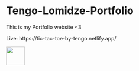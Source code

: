 # Tengo-Lomidze-Portfolio
This is my Portfolio website &lt;3
<p>Live: https://tic-tac-toe-by-tengo.netlify.app/</p>
<img src="https://lomidzetengo.netlify.app/icon.webp" width="50" height="50" />
